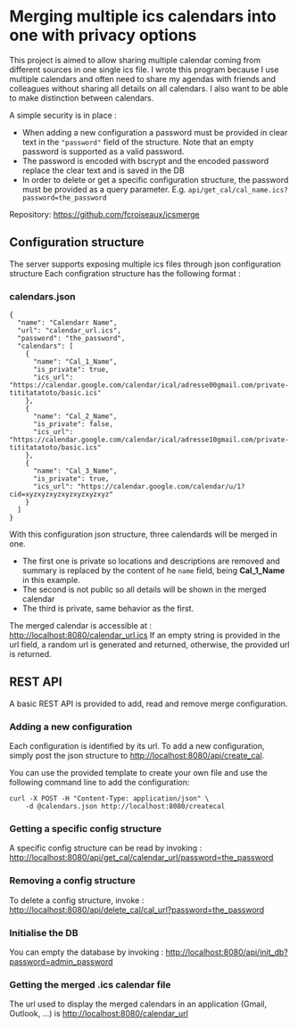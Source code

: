 # Merging multiple ics calendars into one with privacy options
This project is aimed to allow sharing multiple calendar coming from different sources in one single ics file.
I wrote this program because I use multiple calendars and often need to share my agendas with friends and colleagues without sharing all details on all calendars. 
I also want to be able to make distinction between calendars. 

A simple security is in place :
- When adding a new configuration a password must be provided in clear text in the ``"password"`` field of the structure. Note that an empty password is supported as a valid password.
- The password is encoded with bscrypt and the encoded password replace the clear text and is saved in the DB
- In order to delete or get a specific configuration structure, the password must be provided as a query parameter. E.g. ``api/get_cal/cal_name.ics?password=the_password``

Repository: <https://github.com/fcroiseaux/icsmerge>

## Configuration structure
The server supports exposing multiple ics files through json configuration structure
Each configration structure has the following format :

### calendars.json
```
{
  "name": "Calendarr Name",   
  "url": "calendar_url.ics",
  "password": "the_password",
  "calendars": [
    {
      "name": "Cal_1_Name",
      "is_private": true,
      "ics_url": "https://calendar.google.com/calendar/ical/adresse00gmail.com/private-tititatatoto/basic.ics"
    },
    {
      "name": "Cal_2_Name",
      "is_private": false,
      "ics_url": "https://calendar.google.com/calendar/ical/adresse10gmail.com/private-tititatatoto/basic.ics"
    },
    {
      "name": "Cal_3_Name",
      "is_private": true,
      "ics_url": "https://calendar.google.com/calendar/u/1?cid=xyzxyzxyzxyzxyzxyzxyz"
    }
  ]
}
```
With this configuration json structure, three calendards will be merged in one. 

- The first one is private so locations and descriptions are removed and summary is replaced by the content of he ```name``` field, being **Cal_1_Name** in this example.
- The second is not public so all details will be shown in the merged calendar
- The third is private, same behavior as the first.

The merged calendar is accessible at : <http://localhost:8080/calendar_url.ics>
If an empty string is provided in the url field, a random url is generated and returned, otherwise, the provided url is returned. 

## REST API
A basic REST API is provided to add, read and remove merge configuration.

### Adding a new configuration
Each configuration is identified by its url. To add a new configuration, simply post the json structure to <http://localhost:8080/api/create_cal>.

You can use the provided template to create your own file and use the following command line to add the configuration:

```
curl -X POST -H "Content-Type: application/json" \
    -d @calendars.json http://localhost:8080/createcal
```

### Getting a specific config structure
A specific config structure can be read by invoking : <http://localhost:8080/api/get_cal/calendar_url/password=the_password>

### Removing a config structure
To delete a config structure, invoke : <http://localhost:8080/api/delete_cal/cal_url?password=the_password>

### Initialise the DB
You can empty the database by invoking : <http://localhost:8080/api/init_db?password=admin_password>

### Getting the merged .ics calendar file
The url used to display the merged calendars in an application (Gmail, Outlook, ...) is <http://localhost:8080/calendar_url>

